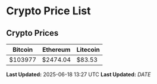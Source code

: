 # Crypto Price List

## Crypto Prices
| Bitcoin | Ethereum | Litecoin |
| ------- | -------- | -------- |
| $103977 | $2474.04 | $83.53 |
**Last Updated:** 2025-06-18 13:27 UTC
**Last Updated:** $DATE$

